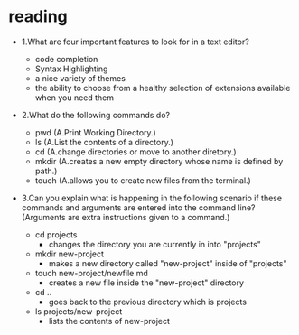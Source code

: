 # reading


- 1.What are four important features to look for in a text editor?
  - code completion
  - Syntax Highlighting
  - a nice variety of themes
  - the ability to choose from a healthy selection of extensions available when you need them
- 2.What do the following commands do?
  - pwd (A.Print Working Directory.)
  - ls (A.List the contents of a directory.)
  - cd (A.change directories or move to another diretory.)
  - mkdir (A.creates a new empty directory whose name is defined by path.)
  - touch (A.allows you to create new files from the terminal.)
  
- 3.Can you explain what is happening in the following scenario if these commands and arguments are entered into the command line? (Arguments are extra instructions given to a command.)
  - cd projects
    - changes the directory you are currently in into "projects"
  - mkdir new-project
    - makes a new directory called "new-project" inside of "projects"
  - touch new-project/newfile.md
    - creates a new file inside the "new-project" directory
  - cd ..
    - goes back to the previous directory which is projects
  - ls projects/new-project
    - lists the contents of new-project
